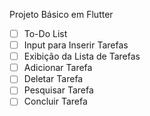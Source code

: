 Projeto Básico em Flutter

* [ ] To-Do List
* [ ] Input para Inserir Tarefas
* [ ] Exibição da Lista de Tarefas
* [ ] Adicionar Tarefa
* [ ] Deletar Tarefa
* [ ] Pesquisar Tarefa
* [ ] Concluir Tarefa
